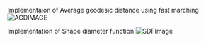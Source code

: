 Implementaion of Average geodesic distance using fast marching
![AGDIMAGE](https://github.com/rix161/SBU_ComputerGraphics/blob/master/TestCGAL/Test/SceenShots/AGDResult.png)

Implementation of Shape diameter function
![SDFImage](https://github.com/rix161/SBU_ComputerGraphics/blob/master/TestCGAL/Test/SceenShots/SDFResult.png)
